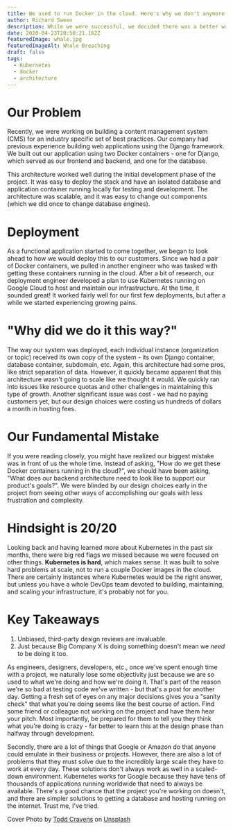 ```yaml
---
title: We used to run Docker in the cloud. Here's why we don't anymore.
author: Richard Sween
description: While we were successful, we decided there was a better way. Find out what our biggest mistake was and how it could help you.
date: 2020-04-23T20:50:21.162Z
featuredImage: whale.jpg
featuredImageAlt: Whale Breaching
draft: false
tags:
  - Kubernetes
  - docker
  - architecture
---
```


# Our Problem

Recently, we were working on building a content management system (CMS) for an industry specific set of best practices. Our company had previous experience building web applications using the Django framework. We built out our application using two Docker containers - one for Django, which served as our frontend and backend, and one for the database.

This architecture worked well during the initial development phase of the project. It was easy to deploy the stack and have an isolated database and application container running locally for testing and development. The architecture was scalable, and it was easy to change out components (which we did once to change database engines).

# Deployment

As a functional application started to come together, we began to look ahead to how we would deploy this to our customers. Since we had a pair of Docker containers, we pulled in another engineer who was tasked with getting these containers running in the cloud. After a bit of research, our deployment engineer developed a plan to use Kubernetes running on Google Cloud to host and maintain our infrastructure. At the time, it sounded great! It worked fairly well for our first few deployments, but after a while we started experiencing growing pains.

# "Why did we do it this way?"

The way our system was deployed, each individual instance (organization or topic) received its own copy of the system - its own Django container, database container, subdomain, etc. Again, this architecture had some pros, like strict separation of data. However, it quickly became apparent that this architecture wasn't going to scale like we thought it would. We quickly ran into issues like resource quotas and other challenges in maintaining this type of growth. Another significant issue was cost - we had no paying customers yet, but our design choices were costing us hundreds of dollars a month in hosting fees.

# Our Fundamental Mistake

If you were reading closely, you might have realized our biggest mistake was in front of us the whole time. Instead of asking, "How do we get these Docker containers running in the cloud?", we should have been asking, "What does our backend architecture need to look like to support our product's goals?". We were blinded by our design choices early in the project from seeing other ways of accomplishing our goals with less frustration and complexity.

# Hindsight is 20/20

Looking back and having learned more about Kubernetes in the past six months, there were big red flags we missed because we were focused on other things. **Kubernetes is hard**, which makes sense. It was built to solve hard problems at scale, not to run a couple Docker images in the cloud. There are certainly instances where Kubernetes would be the right answer, but unless you have a whole DevOps team devoted to building, maintaining, and scaling your infrastructure, it's probably not for you.

# Key Takeaways

1. Unbiased, third-party design reviews are invaluable.
1. Just because Big Company X is doing something doesn't mean we _need_ to be doing it too.

As engineers, designers, developers, etc., once we've spent enough time with a project, we naturally lose some objectivity just because we are so used to what we're doing and how we're doing it. That's part of the reason we're so bad at testing code we've written - but that's a post for another day. Getting a fresh set of eyes on any major decisions gives you a "sanity check" that what you're doing seems like the best course of action. Find some friend or colleague not working on the project and have them hear your pitch. Most importantly, be prepared for them to tell you they think what you're doing is crazy - far better to learn this at the design phase than halfway through development.

Secondly, there are a lot of things that Google or Amazon do that anyone could emulate in their business or projects. However, there are also a lot of problems that they must solve due to the incredibly large scale they have to work at every day. These solutions don't always work as well in a scaled-down environment. Kubernetes works for Google because they have tens of thousands of applications running worldwide that need to always be available. There's a good chance that the project you're working on doesn't, and there are simpler solutions to getting a database and hosting running on the internet. Trust me, I've tried.

Cover Photo by <a href="https://unsplash.com/@toddcravens?utm_source=unsplash&amp;utm_medium=referral&amp;utm_content=creditCopyText">Todd Cravens</a> on <a href="https://unsplash.com/s/photos/whale?utm_source=unsplash&amp;utm_medium=referral&amp;utm_content=creditCopyText">Unsplash</a>
